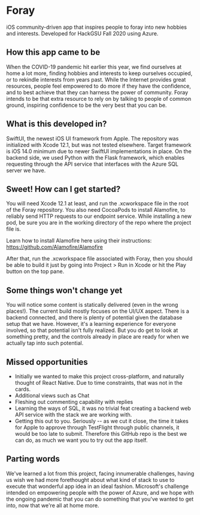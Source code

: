 # Foray
iOS community-driven app that inspires people to foray into new hobbies and interests. Developed for HackGSU Fall 2020 using Azure.

## How this app came to be
When the COVID-19 pandemic hit earlier this year, we find ourselves at home a lot more, finding hobbies and interests to keep ourselves occupied, or to rekindle interests from years past. While the Internet provides great resources, people feel empowered to do more if they have the confidence, and to best achieve that they can harness the power of community. Foray intends to be that extra resource to rely on by talking to people of common ground, inspiring confidence to be the very best that you can be.

## What is this developed in?
SwiftUI, the newest iOS UI framework from Apple. The repository was initialized with Xcode 12.1, but was not tested elsewhere. Target framework is iOS 14.0 minimum due to newer SwiftUI implementations in place. On the backend side, we used Python with the Flask framework, which enables requesting through the API service that interfaces with the Azure SQL server we have.

## Sweet! How can I get started?
You will need Xcode 12.1 at least, and run the .xcworkspace file in the root of the Foray repository. You also need CocoaPods to install Alamofire, to reliably send HTTP requests to our endpoint service. While installing a new pod, be sure you are in the working directory of the repo where the project file is.

Learn how to install Alamofire here using their instructions: https://github.com/Alamofire/Alamofire

After that, run the .xcworkspace file associated with Foray, then you should be able to build it just by going into Project > Run in Xcode or hit the Play button on the top pane.

## Some things won't change yet
You will notice some content is statically delivered (even in the wrong places!). The current build mostly focuses on the UI/UX aspect. There is a backend connected, and there is plenty of potential given the database setup that we have. However, it's a learning experience for everyone involved, so that potential isn't fully realized. But you do get to look at something pretty, and the controls already in place are ready for when we actually tap into such potential.

## Missed opportunities

- Initially we wanted to make this project cross-platform, and naturally thought of React Native. Due to time constraints, that was not in the cards.
- Additional views such as Chat
- Fleshing out commenting capability with replies
- Learning the ways of SQL, it was no trivial feat creating a backend web API service with the stack we are working with.
- Getting this out to you. Seriously -- as we cut it close, the time it takes for Apple to approve through TestFlight through public channels, it would be too late to submit. Therefore this GitHub repo is the best we can do, as much we want you to try out the app itself.

## Parting words
We've learned a lot from this project, facing innumerable challenges, having us wish we had more forethought about what kind of stack to use to execute that wonderful app idea in an ideal fashion. Microsoft's challenge intended on empowering people with the power of Azure, and we hope with the ongoing pandemic that you can do something that you've wanted to get into, now that we're all at home more.
